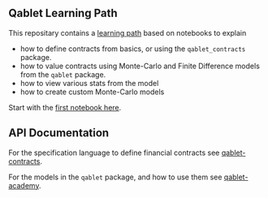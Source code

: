 ## Qablet Learning Path

This repositary contains a [learning path](https://github.com/qablet-academy/intro/tree/main/notebooks) based on notebooks to explain

- how to define contracts from basics, or using the `qablet_contracts` package.
- how to value contracts using Monte-Carlo and Finite Difference models from the `qablet` package.
- how to view various stats from the model
- how to create custom Monte-Carlo models

Start with the [first notebook here](https://github.com/qablet-academy/intro/blob/main/notebooks/1_1_fixed_bond.ipynb).




## API Documentation

For the specification language to define financial contracts see [qablet-contracts](https://qablet.github.io/qablet-contracts/).


For the models in the `qablet` package, and how to use them see [qablet-academy](https://qablet-academy.github.io/intro/).



